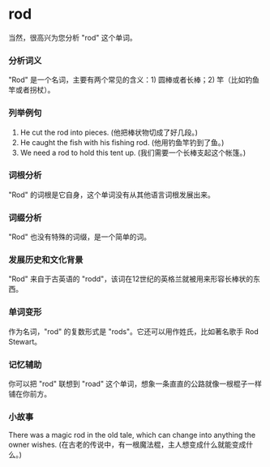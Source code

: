 # rod

当然，很高兴为您分析 "rod" 这个单词。

  

### 分析词义

  

"Rod" 是一个名词，主要有两个常见的含义：1) 圆棒或者长棒；2) 竿（比如钓鱼竿或者拐杖）。

  

### 列举例句

  

1.  He cut the rod into pieces. (他把棒状物切成了好几段。)
2.  He caught the fish with his fishing rod. (他用钓鱼竿钓到了鱼。)
3.  We need a rod to hold this tent up. (我们需要一个长棒支起这个帐篷。)

  

### 词根分析

  

"Rod" 的词根是它自身，这个单词没有从其他语言词根发展出来。

  

### 词缀分析

  

"Rod" 也没有特殊的词缀，是一个简单的词。

  

### 发展历史和文化背景

  

"Rod" 来自于古英语的 "rodd"，该词在12世纪的英格兰就被用来形容长棒状的东西。

  

### 单词变形

  

作为名词，"rod" 的复数形式是 "rods"。它还可以用作姓氏，比如著名歌手 Rod Stewart。

  

### 记忆辅助

  

你可以把 "rod" 联想到 "road" 这个单词，想象一条直直的公路就像一根棍子一样铺在你前方。

  

### 小故事

  

There was a magic rod in the old tale, which can change into anything the owner wishes. (在古老的传说中，有一根魔法棍，主人想变成什么就能变成什么。)
